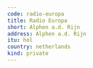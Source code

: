 ```yaml
---
code: radio-europa
title: Radio Europa
short: Alphen a.d. Rijn
address: Alphen a.d. Rijn
itu: hol
country: netherlands
kind: private
---
```

